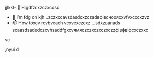 jjlkkl- 👋 Higdfzcxzczxcdsc
- 🌱 I’m fdg on kjh...zczxxcаvsdasdcxzczadвфівсчooяcxvfvxcxcxzvz
- 📫 How toxcv rcvbveach vcxvexczcxz ...sdxzвапads
scaasdsadedczxvhsaddfgxcvямясzczxczxczxczzфівфвіфcxczxxc
<!---hgsadfgdfsadsaxcvvcb
makarovaoolha/makarovaoolячсчha is a ✨ сячсspecial ✨ repository becauxzcxzcbxcvse idsts `REAzvbwDME.md` (this file) appears on your GitHvcxvxczxcub profile.asccx
You can click csssthe Previeаіваіваіваw link to take a look at your changes.asdasdazxcs
--->vc
,nyui
d
